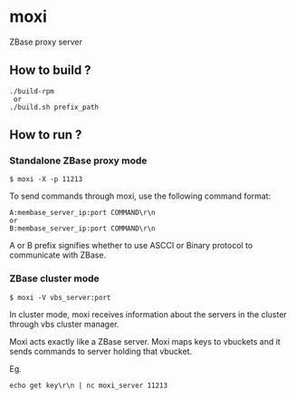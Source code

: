 moxi
====

ZBase proxy server

## How to build ?

    ./build-rpm
     or
    ./build.sh prefix_path
  
## How to run ?

### Standalone ZBase proxy mode

    $ moxi -X -p 11213
  
  To send commands through moxi, use the following command format:
  
    A:membase_server_ip:port COMMAND\r\n
    or
    B:membase_server_ip:port COMMAND\r\n
  
  A or B prefix signifies whether to use ASCCI or Binary protocol to communicate with ZBase.
  
### ZBase cluster mode
  
    $ moxi -V vbs_server:port
  
  In cluster mode, moxi receives information about the servers in the cluster through vbs cluster manager.
  
  Moxi acts exactly like a ZBase server. Moxi maps keys to vbuckets and it sends commands to server holding that vbucket.
  
  Eg.
  
    echo get key\r\n | nc moxi_server 11213
  
